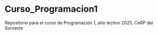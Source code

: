 # Curso_Programacion1
Repositorio para el curso de Programación 1, año lectivo 2025, CeRP del Suroeste
